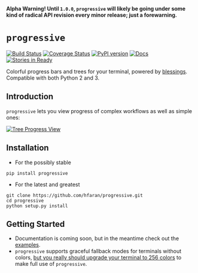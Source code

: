 **Alpha Warning! Until `1.0.0`, `progressive` will likely be going under some kind of radical API revision every minor release; just a forewarning.**

# `progressive`

[![Build Status](https://travis-ci.org/hfaran/progressive.svg?branch=master)](https://travis-ci.org/hfaran/progressive?branch=master)
[![Coverage Status](https://coveralls.io/repos/hfaran/progressive/badge.svg?branch=master)](https://coveralls.io/r/hfaran/progressive?branch=master)
[![PyPI version](https://badge.fury.io/py/progressive.svg)](http://badge.fury.io/py/progressive)
[![Docs](https://readthedocs.org/projects/progressive/?badge=latest)](http://progressive.readthedocs.org/)
[![Stories in Ready](https://badge.waffle.io/hfaran/progressive.png?label=Ready)](http://waffle.io/hfaran/progressive)

Colorful progress bars and trees for your terminal, powered by [blessings](https://github.com/erikrose/blessings). Compatible with both Python 2 and 3.

## Introduction

`progressive` lets you view progress of complex workflows as well as simple ones:

[![Tree Progress View](https://raw.githubusercontent.com/hfaran/progressive/master/example.gif)](https://github.com/hfaran/progressive)


## Installation

* For the possibly stable

```
pip install progressive
```

* For the latest and greatest

```
git clone https://github.com/hfaran/progressive.git
cd progressive
python setup.py install
```

## Getting Started

* Documentation is coming soon, but in the meantime check out the [examples](https://github.com/hfaran/progressive/blob/master/progressive/examples.py).
* `progressive` supports graceful fallback modes for terminals without colors, [but you really should upgrade your terminal to 256 colors](http://pastelinux.wordpress.com/2010/12/01/upgrading-linux-terminal-to-256-colors/) to make full use of `progressive`.
